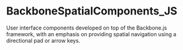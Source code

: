 BackboneSpatialComponents_JS
============================

User interface components developed on top of the Backbone.js framework, with an emphasis on providing spatial navigation using a directional pad or arrow keys.